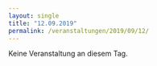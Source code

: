 ```yaml
---
layout: single
title: "12.09.2019"
permalink: /veranstaltungen/2019/09/12/
---
```


Keine Veranstaltung an diesem Tag.
